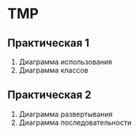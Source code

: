 # TMP
## Практическая 1
1. Диаграмма использования 
2. Диаграмма классов
## Практическая 2
1. Диаграмма развертывания
2. Диаграмма последовательности
